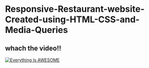 # Responsive-Restaurant-website-Created-using-HTML-CSS-and-Media-Queries

## whach the video!!

[![Everything Is AWESOME](https://image.shutterstock.com/image-vector/web-video-player-modern-design-600w-1499854778.jpg)](https://www.youtube.com/watch?v=d5xVrHndsgw "Everything Is AWESOME")


